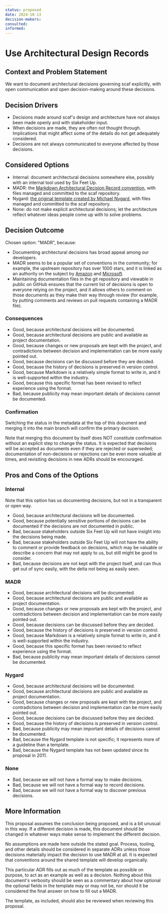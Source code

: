 ```yaml
---
status: proposed
date: 2024-10-13
decision-makers:
consulted:
informed:
---
```


# Use Architectural Design Records

## Context and Problem Statement

We want to document architectural decisions governing scaf explicitly,
with open communication and open decision-making around these
decisions.

## Decision Drivers

* Decisions made around scaf's design and architecture have not always
  been made openly and with stakeholder input.
* When decisions are made, they are often not thought through.
  Implications that might affect some of the details do not get
  adequately considered.
* Decisions are not always communicated to everyone affected by those
  decisions.

## Considered Options

* Internal: document architectural decisions somewhere else, possibly
  with an internal tool used by Six Feet Up.
* MADR: the [Markdown Architectural Decision Record
  convention](https://github.com/adr/madr/), with files managed and
  committed to the scaf repository.
* Nygard: [the original template created by Michael
  Nygard](https://cognitect.com/blog/2011/11/15/documenting-architecture-decisions),
  with files managed and committed to the scaf repository.
* None: do not make explicit architectural decisions; let the
  architecture reflect whatever ideas people come up with to solve
  problems.

## Decision Outcome

Chosen option: "MADR", because:

* Documenting architectural decisions has broad appeal among our
  developers.
* MADR seems to be a popular set of conventions in the community; for
  example, the upstream repository has over 1000 stars, and it is
  linked as an authority on the subject by
  [Amazon](https://docs.aws.amazon.com/prescriptive-guidance/latest/architectural-decision-records/adr-process.html)
  and
  [Microsoft](https://learn.microsoft.com/en-us/azure/well-architected/architect-role/architecture-decision-record).
* Maintaining documentation files in the git repository and viewable
  in public on GitHub ensures that the current list of decisions is
  open to everyone relying on the project, and it allows others to
  comment on those documents as they make their way through review
  (for example, by putting comments and reviews on pull requests
  containing a MADR file).

### Consequences

* Good, because architectural decisions will be documented.
* Good, because architectural decisions are public and available as
  project documentation.
* Good, because changes or new proposals are kept with the project,
  and contradictions between decision and implementation can be more
  easily pointed out.
* Good, because decisions can be discussed before they are decided.
* Good, because the history of decisions is preserved in version
  control.
* Good, because Markdown is a relatively simple format to write in,
  and it is well-supported within the industry.
* Good, because this specific format has been revised to reflect
  experience using the format.
* Bad, because publicity may mean important details of decisions
  cannot be documented.

### Confirmation

Switching the status in the metadata at the top of this document and
merging it into the main branch will confirm the primary decision.

Note that merging this document by itself does NOT constitute
confirmation without an explicit step to change the status.  It is
expected that decisions will be accepted as documents even if they are
rejected or superseded; documentation of non-decisions or rejections
can be even more valuable at times, and revisiting decisions in new
ADRs should be encouraged.

## Pros and Cons of the Options

### Internal

Note that this option has us documenting decisions, but not in a
transparent or open way.

* Good, because architectural decisions will be documented.
* Good, because potentially sensitive portions of decisions can be
  documented if the decisions are not documented in public.
* Bad, because stakeholders outside Six Feet Up will not have insight
  into the decisions being made.
* Bad, because stakeholders outside Six Feet Up will not have the
  ability to comment or provide feedback on decisions, which may be
  valuable or describe a concern that may not apply to us, but still
  might be good to consider.
* Bad, because decisions are not kept with the project itself, and can
  thus get out of sync easily, with the delta not being as easily
  seen.

### MADR

* Good, because architectural decisions will be documented.
* Good, because architectural decisions are public and available as
  project documentation.
* Good, because changes or new proposals are kept with the project,
  and contradictions between decision and implementation can be more
  easily pointed out.
* Good, because decisions can be discussed before they are decided.
* Good, because the history of decisions is preserved in version
  control.
* Good, because Markdown is a relatively simple format to write in,
  and it is well-supported within the industry.
* Good, because this specific format has been revised to reflect
  experience using the format.
* Bad, because publicity may mean important details of decisions
  cannot be documented.

### Nygard

* Good, because architectural decisions will be documented.
* Good, because architectural decisions are public and available as
  project documentation.
* Good, because changes or new proposals are kept with the project,
  and contradictions between decision and implementation can be more
  easily pointed out.
* Good, because decisions can be discussed before they are decided.
* Good, because the history of decisions is preserved in version
  control.
* Bad, because publicity may mean important details of decisions
  cannot be documented.
* Bad, because the Nygard template is not specific; it represents more
  of a guideline than a template.
* Bad, because the Nygard template has not been updated since its
  proposal in 2011.

### None

* Bad, because we will not have a formal way to make decisions.
* Bad, because we will not have a formal way to record decisions.
* Bad, because we will not have a formal way to discover previous
  decisions.

## More Information

This proposal assumes the conclusion being proposed, and is a bit
unusual in this way.  If a different decision is made, this document
should be changed in whatever ways make sense to implement the
different decision.

No assumptions are made here outside the stated goal.  Process,
tooling, and other details should be considered in separate ADRs
unless those decisions materially impact the decision to use MADR at
all.  It is expected that conventions around the shared template will
develop organically.

This particular ADR fills out as much of the template as possible on
purpose, to act as an example as well as a decision.  Nothing about
this document's verbosity should be seen as a commentary about how
optional the optional fields in the template may or may not be, nor
should it be considered the final answer on how to fill out a MADR.

The template, as included, should also be reviewed when reviewing this
proposal.
